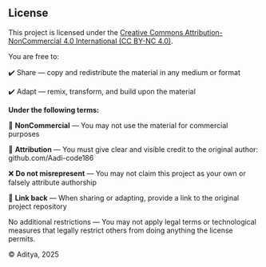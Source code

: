 ## License

This project is licensed under the [Creative Commons Attribution-NonCommercial 4.0 International (CC BY-NC 4.0)](https://creativecommons.org/licenses/by-nc/4.0/).

You are free to:

✔️ Share — copy and redistribute the material in any medium or format  

✔️ Adapt — remix, transform, and build upon the material  


**Under the following terms:**

🚫 **NonCommercial** — You may not use the material for commercial purposes  

📄 **Attribution** — You must give clear and visible credit to the original author: github.com/Aadi-code186 

❌ **Do not misrepresent** — You may not claim this project as your own or falsely attribute authorship  

🔗 **Link back** — When sharing or adapting, provide a link to the original project repository


No additional restrictions — You may not apply legal terms or technological measures that legally restrict others from doing anything the license permits.

© Aditya, 2025
